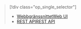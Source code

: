 > [!div class="op_single_selector"]
> * [<span data-ttu-id="528db-101">Webbgränssnittet</span><span class="sxs-lookup"><span data-stu-id="528db-101">Web UI</span></span>](../articles/hdinsight/hdinsight-hadoop-manage-ambari.md)
> * [<span data-ttu-id="528db-102">REST API</span><span class="sxs-lookup"><span data-stu-id="528db-102">REST API</span></span>](../articles/hdinsight/hdinsight-hadoop-manage-ambari-rest-api.md)
> 
> 

